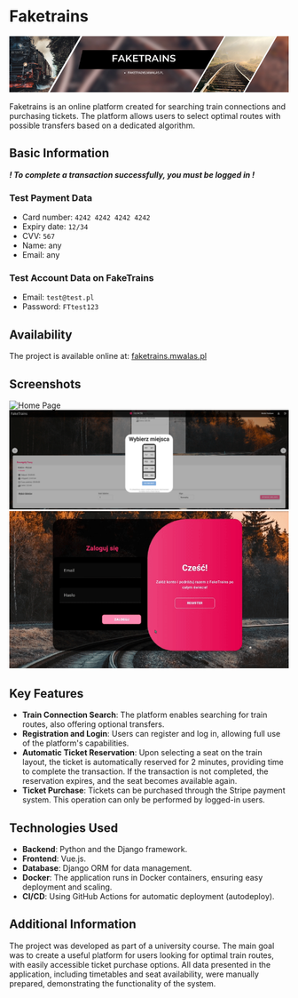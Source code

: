# Faketrains

![Banner](images/faketrains_baner.png)

Faketrains is an online platform created for searching train connections and purchasing tickets. The platform allows users to select optimal routes with possible transfers based on a dedicated algorithm.

## Basic Information

***! To complete a transaction successfully, you must be logged in !***

### Test Payment Data

- Card number: `4242 4242 4242 4242`
- Expiry date: `12/34`
- CVV: `567`
- Name: any
- Email: any

### Test Account Data on FakeTrains

- Email: `test@test.pl`
- Password: `FTtest123`

## Availability

The project is available online at: [faketrains.mwalas.pl](http://faketrains.mwalas.pl)

## Screenshots

<img src="images/home.png" width="828" alt="Home Page"> <br>
<img src="images/reservation.png" width="828" alt="Reservation"> <br>
<img src="images/login_register.gif" alt="Login and Register">

## Key Features

- **Train Connection Search**: The platform enables searching for train routes, also offering optional transfers.
- **Registration and Login**: Users can register and log in, allowing full use of the platform's capabilities.
- **Automatic Ticket Reservation**: Upon selecting a seat on the train layout, the ticket is automatically reserved for 2 minutes, providing time to complete the transaction. If the transaction is not completed, the reservation expires, and the seat becomes available again.
- **Ticket Purchase**: Tickets can be purchased through the Stripe payment system. This operation can only be performed by logged-in users.

## Technologies Used

- **Backend**: Python and the Django framework.
- **Frontend**: Vue.js.
- **Database**: Django ORM for data management.
- **Docker**: The application runs in Docker containers, ensuring easy deployment and scaling.
- **CI/CD**: Using GitHub Actions for automatic deployment (autodeploy).

## Additional Information

The project was developed as part of a university course. The main goal was to create a useful platform for users looking for optimal train routes, with easily accessible ticket purchase options. All data presented in the application, including timetables and seat availability, were manually prepared, demonstrating the functionality of the system.
